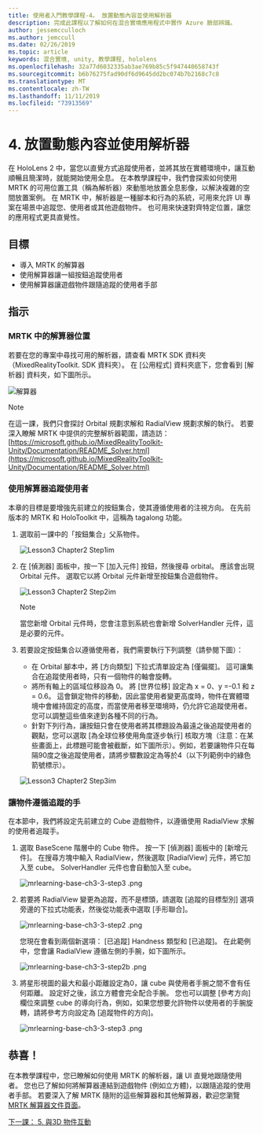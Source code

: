 ```yaml
---
title: 使用者入門教學課程-4。 放置動態內容並使用解析器
description: 完成此課程以了解如何在混合實境應用程式中實作 Azure 臉部辨識。
author: jessemcculloch
ms.author: jemccull
ms.date: 02/26/2019
ms.topic: article
keywords: 混合實境, unity, 教學課程, hololens
ms.openlocfilehash: 32a77d6032335ab3ae769b85c5f947440658743f
ms.sourcegitcommit: b6b76275fad90df6d9645dd2bc074b7b2168c7c8
ms.translationtype: MT
ms.contentlocale: zh-TW
ms.lasthandoff: 11/11/2019
ms.locfileid: "73913569"
---
```

# <a name="4-placing-dynamic-content-and-using-solvers"></a>4. 放置動態內容並使用解析器

在 HoloLens 2 中，當您以直覺方式追蹤使用者，並將其放在實體環境中，讓互動順暢且簡潔時，就能開始使用全息。 在本教學課程中，我們會探索如何使用 MRTK 的可用位置工具（稱為解析器）來動態地放置全息影像，以解決複雜的空間放置案例。 在 MRTK 中，解析器是一種腳本和行為的系統，可用來允許 UI 專案在場景中追蹤您、使用者或其他遊戲物件。 也可用來快速對齊特定位置，讓您的應用程式更具直覺性。

## <a name="objectives"></a>目標

* 導入 MRTK 的解算器
* 使用解算器讓一組按鈕追蹤使用者
* 使用解算器讓遊戲物件跟隨追蹤的使用者手部

## <a name="instructions"></a>指示

### <a name="location-of-solvers-in-the-mrtk"></a>MRTK 中的解算器位置

 若要在您的專案中尋找可用的解析器，請查看 MRTK SDK 資料夾（MixedRealityToolkit. SDK 資料夾）。 在 [公用程式] 資料夾底下，您會看到 [解析器] 資料夾，如下圖所示。

![解算器](images/lesson3_chapter1_step1im.PNG)

>[!NOTE]
>在這一課，我們只會探討 Orbital 規劃求解和 RadialView 規劃求解的執行。 若要深入瞭解 MRTK 中提供的完整解析器範圍，請造訪： [https://microsoft.github.io/MixedRealityToolkit-Unity/Documentation/README_Solver.html](https://microsoft.github.io/MixedRealityToolkit-Unity/Documentation/README_Solver.html)

### <a name="use-a-solver-to-follow-the-user"></a>使用解算器追蹤使用者

本章的目標是要增強先前建立的按鈕集合，使其遵循使用者的注視方向。 在先前版本的 MRTK 和 HoloToolkit 中，這稱為 tagalong 功能。

1. 選取前一課中的「按鈕集合」父系物件。

    ![Lesson3 Chapter2 Step1im](images/Lesson3_chapter2_step1im.PNG)

2. 在 [偵測器] 面板中，按一下 [加入元件] 按鈕，然後搜尋 orbital。 應該會出現 Orbital 元件。 選取它以將 Orbital 元件新增至按鈕集合遊戲物件。

    ![Lesson3 Chapter2 Step2im](images/Lesson3_Chapter2_step2im.PNG)

    >[!NOTE]
    >當您新增 Orbital 元件時，您會注意到系統也會新增 SolverHandler 元件，這是必要的元件。

3. 若要設定按鈕集合以遵循使用者，我們需要執行下列調整（請參閱下圖）：
    * 在 Orbital 腳本中，將 [方向類型] 下拉式清單設定為 [僅偏擺]。 這可讓集合在追蹤使用者時，只有一個物件的軸會旋轉。
    * 將所有軸上的區域位移設為 0。 將 [世界位移] 設定為 x = 0、y =-0.1 和 z = 0.6。 這會鎖定物件的移動，因此當使用者變更高度時，物件在實體環境中會維持固定的高度，而當使用者移至環境時，仍允許它追蹤使用者。 您可以調整這些值來達到各種不同的行為。
    * 針對下列行為，讓按鈕只會在使用者將其標題設為最遠之後追蹤使用者的觀點，您可以選取 [為全球位移使用角度逐步執行] 核取方塊（注意：在某些畫面上，此標題可能會被截斷，如下圖所示）。例如，若要讓物件只在每隔90度之後追蹤使用者，請將步驟數設定為等於4（以下列範例中的綠色箭號標示）。

    ![Lesson3 Chapter2 Step3im](images/Lesson3_chapter2_step3im.PNG)

### <a name="enabling-objects-to-follow-tracked-hands"></a>讓物件遵循追蹤的手

在本節中，我們將設定先前建立的 Cube 遊戲物件，以遵循使用 RadialView 求解的使用者追蹤手。

1. 選取 BaseScene 階層中的 Cube 物件。 按一下 [偵測器] 面板中的 [新增元件]。 在搜尋方塊中輸入 RadialView，然後選取 [RadialView] 元件，將它加入至 cube。 SolverHandler 元件也會自動加入至 cube。

    ![mrlearning-base-ch3-3-step3 .png](images/mrlearning-base-ch3-3-step1.png)

2. 若要將 RadialView 變更為追蹤，而不是標頭，請選取 [追蹤的目標型別] 選項旁邊的下拉式功能表，然後從功能表中選取 [手形聯合]。

    ![mrlearning-base-ch3-3-step2 .png](images/mrlearning-base-ch3-3-step2a.png)

    您現在會看到兩個新選項： [已追蹤] Handness 類型和 [已追蹤]。 在此範例中，您會讓 RadialView 遵循左側的手腕，如下圖所示。

    ![mrlearning-base-ch3-3-step2b .png](images/mrlearning-base-ch3-3-step2b.png)

3. 將星形視圖的最大和最小距離設定為0，讓 cube 與使用者手腕之間不會有任何距離。 設定好之後，該立方體會完全配合手腕。 您也可以調整 [參考方向] 欄位來調整 cube 的導向行為，例如，如果您想要允許物件以使用者的手腕旋轉，請將參考方向設定為 [追蹤物件的方向]。

    ![mrlearning-base-ch3-3-step3 .png](images/mrlearning-base-ch3-3-step3.png)

## <a name="congratulations"></a>恭喜！

在本教學課程中，您已瞭解如何使用 MRTK 的解析器，讓 UI 直覺地跟隨使用者。 您也已了解如何將解算器連結到遊戲物件 (例如立方體)，以跟隨追蹤的使用者手部。 若要深入了解 MRTK 隨附的這些解算器和其他解算器，歡迎您瀏覽 [MRTK 解算器文件頁面](https://microsoft.github.io/MixedRealityToolkit-Unity/Documentation/README_Solver.html)。

[下一課： 5. 與3D 物件互動](mrlearning-base-ch4.md)

